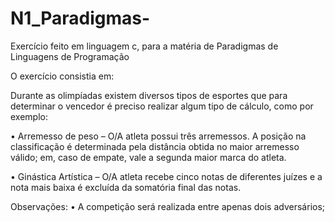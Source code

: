 # N1_Paradigmas-
Exercício feito em linguagem c, para a matéria de Paradigmas de Linguagens de Programação

O exercício consistia em: 

Durante as olimpíadas existem diversos tipos de esportes que para determinar o vencedor é preciso realizar algum tipo de cálculo, como por exemplo:

• Arremesso de peso – O/A atleta possui três arremessos. A posição na classificação é determinada pela distância obtida no maior arremesso válido; 
em, caso de empate, vale a segunda maior marca do atleta. 

• Ginástica Artística – O/A atleta recebe cinco notas de diferentes juízes e a nota mais baixa é excluída da somatória final das notas.

Observações:
• A competição será realizada entre apenas dois adversários;


